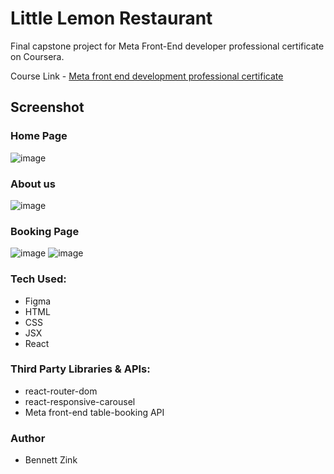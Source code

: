 # Little Lemon Restaurant

Final capstone project for Meta Front-End developer professional certificate on Coursera.

Course Link - [Meta front end development professional certificate](https://www.coursera.org/professional-certificates/meta-front-end-developer)

## Screenshot

### Home Page
![image]()

### About us
![image]()



### Booking Page

![image]()
![image]()


### Tech Used:

- Figma
- HTML
- CSS
- JSX
- React

### Third Party Libraries & APIs:

- react-router-dom
- react-responsive-carousel
- Meta front-end table-booking API


### Author

- Bennett Zink
